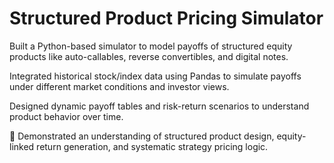 # Structured Product Pricing Simulator

Built a Python-based simulator to model payoffs of structured equity products like auto-callables, reverse convertibles, and digital notes.

Integrated historical stock/index data using Pandas to simulate payoffs under different market conditions and investor views.

Designed dynamic payoff tables and risk-return scenarios to understand product behavior over time.

📌 Demonstrated an understanding of structured product design, equity-linked return generation, and systematic strategy pricing logic.
